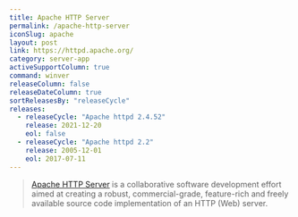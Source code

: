 ```yaml
---
title: Apache HTTP Server
permalink: /apache-http-server
iconSlug: apache
layout: post
link: https://httpd.apache.org/
category: server-app
activeSupportColumn: true
command: winver
releaseColumn: false
releaseDateColumn: true
sortReleasesBy: "releaseCycle"
releases:
  - releaseCycle: "Apache httpd 2.4.52"
    release: 2021-12-20
    eol: false
  - releaseCycle: "Apache httpd 2.2"
    release: 2005-12-01
    eol: 2017-07-11
---
```

> [Apache HTTP Server](https://httpd.apache.org/) is a collaborative software development effort aimed at creating a robust, commercial-grade, feature-rich and freely available source code implementation of an HTTP (Web) server.
